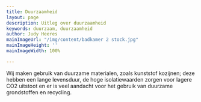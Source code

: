 ```yaml
---
title: Duurzaamheid
layout: page
description: Uitleg over duurzaamheid
keywords: duurzaam, duurzaamheid
author: Judy Heeres
mainImageUrl: "/img/content/badkamer 2 stock.jpg"
mainImageHeight: ''
mainImageWidth: 100%

---
```

Wij maken gebruik van duurzame materialen, zoals kunststof kozijnen; deze hebben een lange levensduur, de hoge isolatiewaarden zorgen voor lagere CO2 uitstoot en er is veel aandacht voor het gebruik van duurzame grondstoffen en recycling.